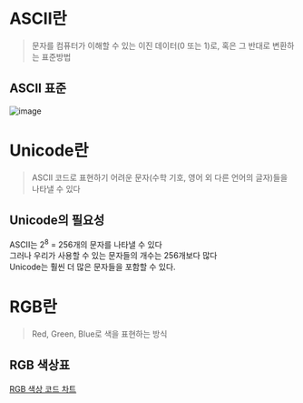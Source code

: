 # ASCII란
> 문자를 컴퓨터가 이해할 수 있는 이진 데이터(0 또는 1)로, 혹은 그 반대로 변환하는 표준방법

## ASCII 표준
![image](https://user-images.githubusercontent.com/72447026/136006112-18cd4c9e-6779-42a0-9333-c4a17b64474e.png)

# Unicode란
> ASCII 코드로 표현하기 어려운 문자(수학 기호, 영어 외 다른 언어의 글자)들을 나타낼 수 있다

## Unicode의 필요성
ASCII는 2<sup>8</sup> = 256개의 문자를 나타낼 수 있다<br/>그러나 우리가 사용할 수 있는 문자들의 개수는 256개보다 많다<br/>
Unicode는 훨씬 더 많은 문자들을 포함할 수 있다.

# RGB란
> Red, Green, Blue로 색을 표현하는 방식

## RGB 색상표
<a href="https://www.rapidtables.org/ko/web/color/RGB_Color.html">RGB 색상 코드 차트</a>

